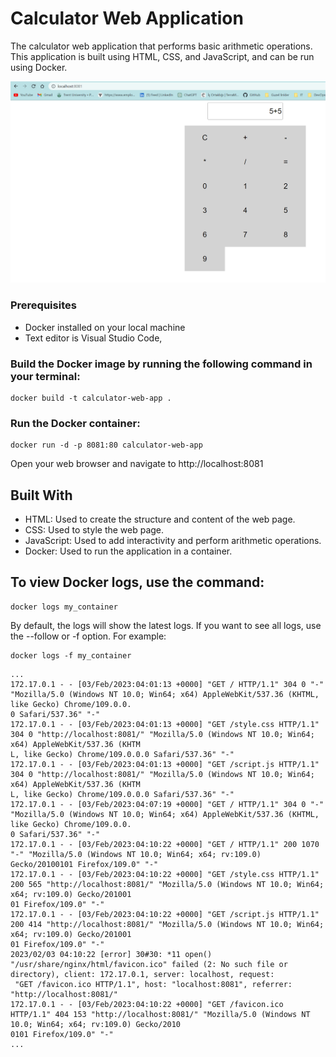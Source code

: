 # Calculator Web Application

The calculator web application that performs basic arithmetic operations. This application is built using HTML, CSS, and JavaScript, and can be run using Docker.

![Alt text](Media/1.png)

### Prerequisites
+ Docker installed on your local machine
+ Text editor is Visual Studio Code,

### Build the Docker image by running the following command in your terminal:

```
docker build -t calculator-web-app .
```

### Run the Docker container:

```
docker run -d -p 8081:80 calculator-web-app
```

Open your web browser and navigate to http://localhost:8081


## Built With
+ HTML: Used to create the structure and content of the web page.
+ CSS: Used to style the web page.
+ JavaScript: Used to add interactivity and perform arithmetic operations.
+ Docker: Used to run the application in a container.


## To view Docker logs, use the command:

```
docker logs my_container
```

By default, the logs will show the latest logs. If you want to see all logs, use the --follow or -f option. For example:

```
docker logs -f my_container
```

```
...
172.17.0.1 - - [03/Feb/2023:04:01:13 +0000] "GET / HTTP/1.1" 304 0 "-" "Mozilla/5.0 (Windows NT 10.0; Win64; x64) AppleWebKit/537.36 (KHTML, like Gecko) Chrome/109.0.0.
0 Safari/537.36" "-"
172.17.0.1 - - [03/Feb/2023:04:01:13 +0000] "GET /style.css HTTP/1.1" 304 0 "http://localhost:8081/" "Mozilla/5.0 (Windows NT 10.0; Win64; x64) AppleWebKit/537.36 (KHTM
L, like Gecko) Chrome/109.0.0.0 Safari/537.36" "-"
172.17.0.1 - - [03/Feb/2023:04:01:13 +0000] "GET /script.js HTTP/1.1" 304 0 "http://localhost:8081/" "Mozilla/5.0 (Windows NT 10.0; Win64; x64) AppleWebKit/537.36 (KHTM
L, like Gecko) Chrome/109.0.0.0 Safari/537.36" "-"
172.17.0.1 - - [03/Feb/2023:04:07:19 +0000] "GET / HTTP/1.1" 304 0 "-" "Mozilla/5.0 (Windows NT 10.0; Win64; x64) AppleWebKit/537.36 (KHTML, like Gecko) Chrome/109.0.0.
0 Safari/537.36" "-"
172.17.0.1 - - [03/Feb/2023:04:10:22 +0000] "GET / HTTP/1.1" 200 1070 "-" "Mozilla/5.0 (Windows NT 10.0; Win64; x64; rv:109.0) Gecko/20100101 Firefox/109.0" "-"
172.17.0.1 - - [03/Feb/2023:04:10:22 +0000] "GET /style.css HTTP/1.1" 200 565 "http://localhost:8081/" "Mozilla/5.0 (Windows NT 10.0; Win64; x64; rv:109.0) Gecko/201001
01 Firefox/109.0" "-"
172.17.0.1 - - [03/Feb/2023:04:10:22 +0000] "GET /script.js HTTP/1.1" 200 414 "http://localhost:8081/" "Mozilla/5.0 (Windows NT 10.0; Win64; x64; rv:109.0) Gecko/201001
01 Firefox/109.0" "-"
2023/02/03 04:10:22 [error] 30#30: *11 open() "/usr/share/nginx/html/favicon.ico" failed (2: No such file or directory), client: 172.17.0.1, server: localhost, request:
 "GET /favicon.ico HTTP/1.1", host: "localhost:8081", referrer: "http://localhost:8081/"
172.17.0.1 - - [03/Feb/2023:04:10:22 +0000] "GET /favicon.ico HTTP/1.1" 404 153 "http://localhost:8081/" "Mozilla/5.0 (Windows NT 10.0; Win64; x64; rv:109.0) Gecko/2010
0101 Firefox/109.0" "-"
...

```
